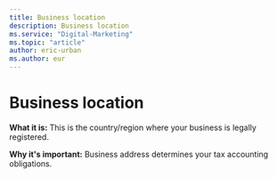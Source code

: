 ```yaml
---
title: Business location
description: Business location
ms.service: "Digital-Marketing"
ms.topic: "article"
author: eric-urban
ms.author: eur
---
```


# Business location

**What it is:**  This is the country/region where your business is legally registered.

**Why it's important:**  Business address determines your tax accounting obligations.


